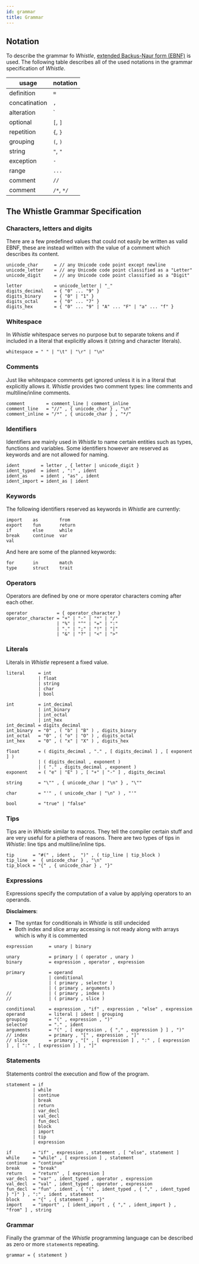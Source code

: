 ```yaml
---
id: grammar
title: Grammar
---
```


## Notation

To describe the grammar fo _Whistle_, [extended Backus-Naur form (EBNF)](https://en.wikipedia.org/wiki/Extended_Backus–Naur_form)
is used. The following table describes all of the used notations in the grammar specification of _Whistle_.

| usage         | notation   |
| ------------- | ---------- |
| definition    | `=`        |
| concatination | `,`        |
| alteration    | `|`        |
| optional      | `[`, `]`   |
| repetition    | `{`, `}`   |
| grouping      | `(`, `)`   |
| string        | `"`, `"`   |
| exception     | `-`        |
| range         | `...`      |
| comment       | `//`       |
| comment       | `/*`, `*/` |

## The Whistle Grammar Specification

### Characters, letters and digits

There are a few predefined values that could not easily be written as valid EBNF, these are instead written with the value of a comment which describes its content.

```
unicode_char      = // any Unicode code point except newline
unicode_letter    = // any Unicode code point classified as a "Letter"
unicode_digit     = // any Unicode code point classified as a "Digit"

letter            = unicode_letter | "_"
digits_decimal    = { "0" ... "9" }
digits_binary     = { "0" | "1" }
digits_octal      = { "0" ... "7" }
digits_hex        = { "0" ... "9" | "A" ... "F" | "a" ... "f" }
```

### Whitespace

In _Whistle_ whitespace serves no purpose but to separate tokens and if included in a literal that explicitly allows it (string and character literals).

```
whitespace = " " | "\t" | "\r" | "\n"
```

### Comments

Just like whitespace comments get ignored unless it is in a literal that explicitly allows it. _Whistle_ provides two comment types: line comments and multiline/inline comments.

```
comment        = comment_line | comment_inline
comment_line   = "//" , { unicode_char } , "\n"
comment_inline = "/*" , { unicode_char } , "*/"
```

### Identifiers

Identifiers are mainly used in _Whistle_ to name certain entities such as types, functions and variables. Some identifiers however are reserved as keywords and are not allowed for naming.

```
ident        = letter , { letter | unicode_digit }
ident_typed  = ident , ":" , ident
ident_as     = ident , "as" , ident
ident_import = ident_as | ident
```

### Keywords

The following identifiers reserved as keywords in _Whistle_ are currently:

```
import    as        from
export    fun       return
if        else      while
break     continue  var
val
```

And here are some of the planned keywords:

```
for       in        match
type      struct    trait
```

### Operators

Operators are defined by one or more operator characters coming after each other.

```
operator           = { operator_character }
operator_character = "+" | "-" | "*" | "/"
                   | "%" | "^" | "=" | ":"
                   | "." | ";" | "!" | "|"
                   | "&" | "?" | "<" | ">"
```

### Literals

Literals in _Whistle_ represent a fixed value.

```
literal     = int
            | float
            | string
            | char
            | bool

int         = int_decimal
            | int_binary
            | int_octal
            | int_hex
int_decimal = digits_decimal
int_binary  = "0" , ( "b" | "B" ) , digits_binary
int_octal   = "0" , ( "o" | "O" ) , digits_octal
int_hex     = "0" , ( "x" | "X" ) , digits_hex

float       = ( digits_decimal , "." , [ digits_decimal ] , [ exponent ] )
            | ( digits_decimal , exponent )
            | ( "." , digits_decimal , exponent )
exponent    = ( "e" | "E" ) , [ "+" | "-" ] , digits_decimal

string      = "\"" , { unicode_char | "\n" } , "\""

char        = "'" , ( unicode_char | "\n" ) , "'"

bool        = "true" | "false"
```

### Tips

Tips are in _Whistle_ similar to macros. They tell the compiler certain stuff
and are very useful for a plethera of reasons. There are two types of tips in
_Whistle_: line tips and multiline/inline tips.

```
tip       = "#(" , ident ,  ")" , ( tip_line | tip_block )
tip_line  =  { unicode_char } , "\n"
tip_block = "{" , { unicode_char } , "}"
```

### Expressions

Expressions specify the computation of a value by applying operators to an operands.

**Disclaimers**:

- The syntax for conditionals in _Whistle_ is still undecided
- Both index and slice array accessing is not ready along with arrays which is why it is commented

```
expression      = unary | binary

unary           = primary | ( operator , unary )
binary          = expression , operator , expression

primary         = operand
                | conditional
                | ( primary , selector )
                | ( primary , arguments )
//              | ( primary , index )
//              | ( primary , slice )

conditional     = expression , "if" , expression , "else" , expression
operand         = literal | ident | grouping
grouping        = "(" , expression , ")"
selector        = "." , ident
arguments       = "(" , [ expression , { "," , expression } ] , ")"
// index        = primary , "[" , expression , "]"
// slice        = primary , "[" , [ expression ] , ":" , [ expression ] , [ ":" , [ expression ] ] , "]"
```

### Statements

Statements control the execution and flow of the program.

```
statement = if
          | while
          | continue
          | break
          | return
          | var_decl
          | val_decl
          | fun_decl
          | block
          | import
          | tip
          | expression

if        = "if" , expression , statement , [ "else", statement ]
while     = "while" , [ expression ] , statement
continue  = "continue"
break     = "break"
return    = "return" , [ expression ]
var_decl  = "var" , ident_typed , operator , expression
val_decl  = "val" , ident_typed , operator , expression
fun_decl  = "fun" , ident , { "(" , ident_typed , { "," , ident_typed } ")" } , ":" , ident , statement
block     = "{" , { statement } , "}"
import    = "import" , [ ident_import , { "," , ident_import } , "from" ] , string
```

### Grammar

Finally the grammar of the _Whistle_ programming language can be described as zero or more `statement`s repeating.

```
grammar = { statement }
```
